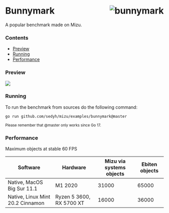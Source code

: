 # <img align="right" src="https://user-images.githubusercontent.com/19890545/147268423-d643c63a-96d2-40d1-9791-6cd842dc5647.png" alt="bunnymark" title="bunnymark" /> Bunnymark

A popular benchmark made on Mizu.

### Contents

- [Preview](#preview)
- [Running](#running)
- [Performance](#performance)


### Preview

<img src="https://user-images.githubusercontent.com/19890545/147268942-4c939aee-1c30-42d8-b792-39021fd62568.gif">

### Running

To run the benchmark from sources do the following command:

```
go run github.com/sedyh/mizu/examples/bunnymark@master
```
<sub>Please remember that @master only works since Go 17.</sub>

### Performance

Maximum objects at stable 60 FPS

| Software                                     | Hardware                 |  Mizu via systems objects | Ebiten objects |
|----------------------------------------------|--------------------------|---------------------------|----------------|
| Native, MacOS Big Sur 11.1                   | M1 2020                  | 31000                     | 65000          |
| Native, Linux Mint 20.2 Cinnamon             | Ryzen 5 3600, RX 5700 XT | 16000                     | 36000          |
